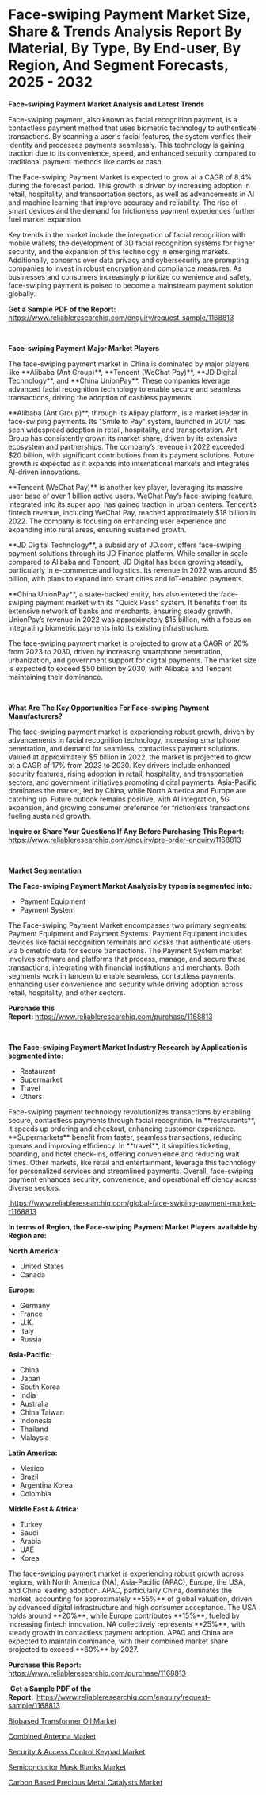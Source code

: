 <p><h1>Face-swiping Payment Market Size, Share & Trends Analysis Report By Material, By Type, By End-user, By Region, And Segment Forecasts, 2025 - 2032</h1></p><p><strong>Face-swiping Payment Market Analysis and Latest Trends</strong></p>
<p><p>Face-swiping payment, also known as facial recognition payment, is a contactless payment method that uses biometric technology to authenticate transactions. By scanning a user's facial features, the system verifies their identity and processes payments seamlessly. This technology is gaining traction due to its convenience, speed, and enhanced security compared to traditional payment methods like cards or cash.</p><p>The Face-swiping Payment Market is expected to grow at a CAGR of 8.4% during the forecast period. This growth is driven by increasing adoption in retail, hospitality, and transportation sectors, as well as advancements in AI and machine learning that improve accuracy and reliability. The rise of smart devices and the demand for frictionless payment experiences further fuel market expansion.</p><p>Key trends in the market include the integration of facial recognition with mobile wallets, the development of 3D facial recognition systems for higher security, and the expansion of this technology in emerging markets. Additionally, concerns over data privacy and cybersecurity are prompting companies to invest in robust encryption and compliance measures. As businesses and consumers increasingly prioritize convenience and safety, face-swiping payment is poised to become a mainstream payment solution globally.</p></p>
<p><strong>Get a Sample PDF of the Report:&nbsp;</strong> <a href="https://www.reliableresearchiq.com/enquiry/request-sample/1168813?utm_campaign=1159&utm_medium=2&utm_source=Github&utm_content=ia&utm_term=20012025&utm_id=face-swiping-payment">https://www.reliableresearchiq.com/enquiry/request-sample/1168813</a></p>
<p>&nbsp;</p>
<p><strong>Face-swiping Payment Major Market Players</strong></p>
<p><p>The face-swiping payment market in China is dominated by major players like **Alibaba (Ant Group)**, **Tencent (WeChat Pay)**, **JD Digital Technology**, and **China UnionPay**. These companies leverage advanced facial recognition technology to enable secure and seamless transactions, driving the adoption of cashless payments.</p><p>**Alibaba (Ant Group)**, through its Alipay platform, is a market leader in face-swiping payments. Its "Smile to Pay" system, launched in 2017, has seen widespread adoption in retail, hospitality, and transportation. Ant Group has consistently grown its market share, driven by its extensive ecosystem and partnerships. The company’s revenue in 2022 exceeded $20 billion, with significant contributions from its payment solutions. Future growth is expected as it expands into international markets and integrates AI-driven innovations.</p><p>**Tencent (WeChat Pay)** is another key player, leveraging its massive user base of over 1 billion active users. WeChat Pay’s face-swiping feature, integrated into its super app, has gained traction in urban centers. Tencent’s fintech revenue, including WeChat Pay, reached approximately $18 billion in 2022. The company is focusing on enhancing user experience and expanding into rural areas, ensuring sustained growth.</p><p>**JD Digital Technology**, a subsidiary of JD.com, offers face-swiping payment solutions through its JD Finance platform. While smaller in scale compared to Alibaba and Tencent, JD Digital has been growing steadily, particularly in e-commerce and logistics. Its revenue in 2022 was around $5 billion, with plans to expand into smart cities and IoT-enabled payments.</p><p>**China UnionPay**, a state-backed entity, has also entered the face-swiping payment market with its "Quick Pass" system. It benefits from its extensive network of banks and merchants, ensuring steady growth. UnionPay’s revenue in 2022 was approximately $15 billion, with a focus on integrating biometric payments into its existing infrastructure.</p><p>The face-swiping payment market is projected to grow at a CAGR of 20% from 2023 to 2030, driven by increasing smartphone penetration, urbanization, and government support for digital payments. The market size is expected to exceed $50 billion by 2030, with Alibaba and Tencent maintaining their dominance.</p></p>
<p>&nbsp;</p>
<p><strong>What Are The Key Opportunities For Face-swiping Payment Manufacturers?</strong></p>
<p><p>The face-swiping payment market is experiencing robust growth, driven by advancements in facial recognition technology, increasing smartphone penetration, and demand for seamless, contactless payment solutions. Valued at approximately $5 billion in 2022, the market is projected to grow at a CAGR of 17% from 2023 to 2030. Key drivers include enhanced security features, rising adoption in retail, hospitality, and transportation sectors, and government initiatives promoting digital payments. Asia-Pacific dominates the market, led by China, while North America and Europe are catching up. Future outlook remains positive, with AI integration, 5G expansion, and growing consumer preference for frictionless transactions fueling sustained growth.</p></p>
<p><strong>Inquire or Share Your Questions If Any Before Purchasing This Report:</strong> <a href="https://www.reliableresearchiq.com/enquiry/pre-order-enquiry/1168813?utm_campaign=1159&utm_medium=2&utm_source=Github&utm_content=ia&utm_term=20012025&utm_id=face-swiping-payment">https://www.reliableresearchiq.com/enquiry/pre-order-enquiry/1168813</a></p>
<p>&nbsp;</p>
<p><strong>Market Segmentation</strong></p>
<p><strong>The Face-swiping Payment Market Analysis by types is segmented into:</strong></p>
<p><ul><li>Payment Equipment</li><li>Payment System</li></ul></p>
<p><p>The Face-swiping Payment Market encompasses two primary segments: Payment Equipment and Payment Systems. Payment Equipment includes devices like facial recognition terminals and kiosks that authenticate users via biometric data for secure transactions. The Payment System market involves software and platforms that process, manage, and secure these transactions, integrating with financial institutions and merchants. Both segments work in tandem to enable seamless, contactless payments, enhancing user convenience and security while driving adoption across retail, hospitality, and other sectors.</p></p>
<p><strong>Purchase this Report:&nbsp;</strong><a href="https://www.reliableresearchiq.com/purchase/1168813?utm_campaign=1159&utm_medium=2&utm_source=Github&utm_content=ia&utm_term=20012025&utm_id=face-swiping-payment">https://www.reliableresearchiq.com/purchase/1168813</a></p>
<p>&nbsp;</p>
<p><strong>The Face-swiping Payment Market Industry Research by Application is segmented into:</strong></p>
<p><ul><li>Restaurant</li><li>Supermarket</li><li>Travel</li><li>Others</li></ul></p>
<p><p>Face-swiping payment technology revolutionizes transactions by enabling secure, contactless payments through facial recognition. In **restaurants**, it speeds up ordering and checkout, enhancing customer experience. **Supermarkets** benefit from faster, seamless transactions, reducing queues and improving efficiency. In **travel**, it simplifies ticketing, boarding, and hotel check-ins, offering convenience and reducing wait times. Other markets, like retail and entertainment, leverage this technology for personalized services and streamlined payments. Overall, face-swiping payment enhances security, convenience, and operational efficiency across diverse sectors.</p></p>
<p><a href="https://www.reliableresearchiq.com/global-face-swiping-payment-market-r1168813?utm_campaign=1159&utm_medium=2&utm_source=Github&utm_content=ia&utm_term=20012025&utm_id=face-swiping-payment">&nbsp;https://www.reliableresearchiq.com/global-face-swiping-payment-market-r1168813</a></p>
<p><strong>In terms of Region, the Face-swiping Payment Market Players available by Region are:</strong></p>
<p>
    <p> <strong> North America: </strong>
        <ul>
            <li>United States</li>
            <li>Canada</li>
        </ul>
        </p> 
    <p> <strong> Europe: </strong>
        <ul>
            <li>Germany</li>
            <li>France</li>
            <li>U.K.</li>
            <li>Italy</li>
            <li>Russia</li>
        </ul>
        </p> 
    <p> <strong> Asia-Pacific: </strong>
        <ul>
            <li>China</li>
            <li>Japan</li>
            <li>South Korea</li>
            <li>India</li>
            <li>Australia</li>
            <li>China Taiwan</li>
            <li>Indonesia</li>
            <li>Thailand</li>
            <li>Malaysia</li>
        </ul>
        </p> 
    <p> <strong> Latin America: </strong>
        <ul>
            <li>Mexico</li>
            <li>Brazil</li>
            <li>Argentina Korea</li>
            <li>Colombia</li>
        </ul>
        </p> 
    <p> <strong> Middle East & Africa: </strong>
        <ul>
            <li>Turkey</li>
            <li>Saudi</li>
            <li>Arabia</li>
            <li>UAE</li>
            <li>Korea</li>
        </ul>
    </p>
    </p>
<p><p>The face-swiping payment market is experiencing robust growth across regions, with North America (NA), Asia-Pacific (APAC), Europe, the USA, and China leading adoption. APAC, particularly China, dominates the market, accounting for approximately **55%** of global valuation, driven by advanced digital infrastructure and high consumer acceptance. The USA holds around **20%**, while Europe contributes **15%**, fueled by increasing fintech innovation. NA collectively represents **25%**, with steady growth in contactless payment adoption. APAC and China are expected to maintain dominance, with their combined market share projected to exceed **60%** by 2027.</p></p>
<p><strong>Purchase this Report: </strong><a href="https://www.reliableresearchiq.com/purchase/1168813?utm_campaign=1159&utm_medium=2&utm_source=Github&utm_content=ia&utm_term=20012025&utm_id=face-swiping-payment">https://www.reliableresearchiq.com/purchase/1168813</a></p>
<p>&nbsp;<strong>Get a Sample PDF of the Report:&nbsp;&nbsp;</strong><a href="https://www.reliableresearchiq.com/enquiry/request-sample/1168813?utm_campaign=1159&utm_medium=2&utm_source=Github&utm_content=ia&utm_term=20012025&utm_id=face-swiping-payment">https://www.reliableresearchiq.com/enquiry/request-sample/1168813</a></p>
<p><strong></strong></p>
<p><p><a href="https://github.com/yankimber90yankim/Market-Research-Report-List-1/blob/main/biobased-transformer-oil-market.md?utm_campaign=1159&utm_medium=2&utm_source=Github&utm_content=ia&utm_term=20012025&utm_id=face-swiping-payment">Biobased Transformer Oil Market</a></p><p><a href="https://www.linkedin.com/pulse/detailed-insights-competitive-landscape-combined-antenna-market-iruje?utm_campaign=1159&utm_medium=2&utm_source=Github&utm_content=ia&utm_term=20012025&utm_id=face-swiping-payment">Combined Antenna Market</a></p><p><a href="https://www.linkedin.com/pulse/security-access-control-keypad-market-in-depth-report-ur57c?utm_campaign=1159&utm_medium=2&utm_source=Github&utm_content=ia&utm_term=20012025&utm_id=face-swiping-payment">Security & Access Control Keypad Market</a></p><p><a href="https://www.linkedin.com/pulse/semiconductor-mask-blanks-market-analysis-offering-insights-zrcpe?utm_campaign=1159&utm_medium=2&utm_source=Github&utm_content=ia&utm_term=20012025&utm_id=face-swiping-payment">Semiconductor Mask Blanks Market</a></p><p><a href="https://github.com/princessbartram3/Market-Research-Report-List-1/blob/main/carbon-based-precious-metal-catalysts-market.md?utm_campaign=1159&utm_medium=2&utm_source=Github&utm_content=ia&utm_term=20012025&utm_id=face-swiping-payment">Carbon Based Precious Metal Catalysts Market</a></p></p>